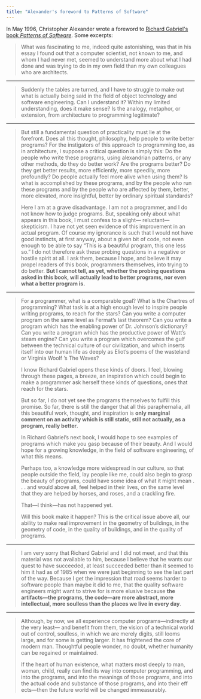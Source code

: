 ```yaml
---
title: "Alexander's foreword to Patterns of Software"
---
```


In May 1996, Christopher Alexander wrote a foreword to [Richard Gabriel's book _Patterns of Software_](https://www.goodreads.com/book/show/685486.Patterns_of_Software). Some excerpts:

> What was fascinating to me, indeed quite astonishing, was that in his essay I found out that a computer scientist, not known to me, and whom I had never met, seemed to understand more about what I had done and was trying to do in my own field than my own colleagues who are architects.

---

> Suddenly the tables are turned, and I have to struggle to make out what is actually being said in the field of object technology and software engineering. Can I understand it? Within my limited understanding, does it make sense? Is the analogy, metaphor, or extension, from architecture to programming legitimate?

---

> But still a fundamental question of practicality must lie at the forefront. Does all this thought, philosophy, help people to write better programs? For the instigators of this approach to programming too, as in architecture, I suppose a critical question is simply this: Do the people who write these programs, using alexandrian patterns, or any other methods, do they do better work? Are the programs better? Do they get better results, more efficiently, more speedily, more profoundly? Do people actually feel more alive when using them? Is what is accomplished by these programs, and by the people who run these programs and by the people who are affected by them, better, more elevated, more insightful, better by ordinary spiritual standards?
> 
> Here I am at a grave disadvantage. I am not a programmer, and I do not know how to judge programs. But, speaking only about what appears in this book, I must confess to a slight— reluctant—skepticism. I have not yet seen evidence of this improvement in an actual program. Of course my ignorance is such that I would not have good instincts, at first anyway, about a given bit of code, not even enough to be able to say “This is a beautiful program, this one less so.” I do not therefore ask these probing questions in a negative or hostile spirit at all. I ask them, because I hope, and believe it may propel readers of this book, programmers themselves, into trying to do better. **But I cannot tell, as yet, whether the probing questions asked in this book, will actually lead to better programs, nor even what a better program is.**

---

> For a programmer, what is a comparable goal? What is the Chartres of programming? What task is at a high enough level to inspire people writing programs, to reach for the stars? Can you write a computer program on the same level as Fermat’s last theorem? Can you write a program which has the enabling power of Dr. Johnson’s dictionary? Can you write a program which has the productive power of Watt’s steam engine? Can you write a program which overcomes the gulf between the technical culture of our civilization, and which inserts itself into our human life as deeply as Eliot’s poems of the wasteland or Virginia Woolf ’s The Waves?
> 
> I know Richard Gabriel opens these kinds of doors. I feel, blowing through these pages, a breeze, an inspiration which could begin to make a programmer ask herself these kinds of questions, ones that reach for the stars.
> 
> But so far, I do not yet see the programs themselves to fulfill this promise. So far, there is still the danger that all this paraphernalia, all this beautiful work, thought, and inspiration is **only marginal comment on an activity which is still static, still not actually, as a program, really better**.
> 
> In Richard Gabriel’s next book, I would hope to see examples of programs which make you gasp because of their beauty. And I would hope for a growing knowledge, in the field of software engineering, of what this means.
> 
> Perhaps too, a knowledge more widespread in our culture, so that people outside the field, lay people like me, could also begin to grasp the beauty of programs, could have some idea of what it might mean . . . and would above all, feel helped in their lives, on the same level that they are helped by horses, and roses, and a crackling fire.
> 
> That—I think—has not happened yet.
> 
> Will this book make it happen? This is the critical issue above all, our ability to make real improvement in the geometry of buildings, in the geometry of code, in the quality of buildings, and in the quality of programs.

---

> I am very sorry that Richard Gabriel and I did not meet, and that this material was not available to him, because I believe that he wants our quest to have succeeded, at least succeeded better than it seemed to him it had as of 1985 when we were just beginning to see the last part of the way. Because I get the impression that road seems harder to software people than maybe it did to me, that the quality software engineers might want to strive for is more elusive because **the artifacts—the programs, the code—are more abstract, more intellectual, more soulless than the places we live in every day**.

---

> Although, by now, we all experience computer programs—indirectly at the very least— and benefit from them, the vision of a technical world out of control, soulless, in which we are merely digits, still looms large, and for some is getting larger. It has frightened the core of modern man. Thoughtful people wonder, no doubt, whether humanity can be regained or maintained.
> 
> If the heart of human existence, what matters most deeply to man, woman, child, really can find its way into computer programming, and into the programs, and into the meanings of those programs, and into the actual code and substance of those programs, and into their eff ects—then the future world will be changed immeasurably.